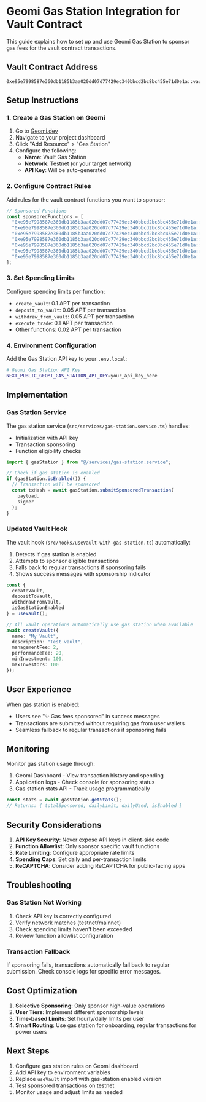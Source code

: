 # Geomi Gas Station Integration for Vault Contract

This guide explains how to set up and use Geomi Gas Station to sponsor gas fees for the vault contract transactions.

## Vault Contract Address
```
0xe95e7998587e360db1185b3aa020dd07d77429ec340bbcd2bc8bc455e71d0e1a::vault
```

## Setup Instructions

### 1. Create a Gas Station on Geomi

1. Go to [Geomi.dev](https://geomi.dev)
2. Navigate to your project dashboard
3. Click "Add Resource" > "Gas Station"
4. Configure the following:
   - **Name**: Vault Gas Station
   - **Network**: Testnet (or your target network)
   - **API Key**: Will be auto-generated

### 2. Configure Contract Rules

Add rules for the vault contract functions you want to sponsor:

```javascript
// Sponsored Functions
const sponsoredFunctions = [
  "0xe95e7998587e360db1185b3aa020dd07d77429ec340bbcd2bc8bc455e71d0e1a::vault::create_vault",
  "0xe95e7998587e360db1185b3aa020dd07d77429ec340bbcd2bc8bc455e71d0e1a::vault::deposit_to_vault",
  "0xe95e7998587e360db1185b3aa020dd07d77429ec340bbcd2bc8bc455e71d0e1a::vault::withdraw_from_vault",
  "0xe95e7998587e360db1185b3aa020dd07d77429ec340bbcd2bc8bc455e71d0e1a::vault::execute_trade",
  "0xe95e7998587e360db1185b3aa020dd07d77429ec340bbcd2bc8bc455e71d0e1a::vault::update_vault_status",
  "0xe95e7998587e360db1185b3aa020dd07d77429ec340bbcd2bc8bc455e71d0e1a::vault::claim_management_fee",
  "0xe95e7998587e360db1185b3aa020dd07d77429ec340bbcd2bc8bc455e71d0e1a::vault::claim_performance_fee",
];
```

### 3. Set Spending Limits

Configure spending limits per function:
- `create_vault`: 0.1 APT per transaction
- `deposit_to_vault`: 0.05 APT per transaction
- `withdraw_from_vault`: 0.05 APT per transaction
- `execute_trade`: 0.1 APT per transaction
- Other functions: 0.02 APT per transaction

### 4. Environment Configuration

Add the Gas Station API key to your `.env.local`:

```bash
# Geomi Gas Station API Key
NEXT_PUBLIC_GEOMI_GAS_STATION_API_KEY=your_api_key_here
```

## Implementation

### Gas Station Service

The gas station service (`src/services/gas-station.service.ts`) handles:
- Initialization with API key
- Transaction sponsoring
- Function eligibility checks

```typescript
import { gasStation } from "@/services/gas-station.service";

// Check if gas station is enabled
if (gasStation.isEnabled()) {
  // Transaction will be sponsored
  const txHash = await gasStation.submitSponsoredTransaction(
    payload,
    signer
  );
}
```

### Updated Vault Hook

The vault hook (`src/hooks/useVault-with-gas-station.ts`) automatically:
1. Detects if gas station is enabled
2. Attempts to sponsor eligible transactions
3. Falls back to regular transactions if sponsoring fails
4. Shows success messages with sponsorship indicator

```typescript
const { 
  createVault, 
  depositToVault, 
  withdrawFromVault,
  isGasStationEnabled 
} = useVault();

// All vault operations automatically use gas station when available
await createVault({
  name: "My Vault",
  description: "Test vault",
  managementFee: 2,
  performanceFee: 20,
  minInvestment: 100,
  maxInvestors: 100
});
```

## User Experience

When gas station is enabled:
- Users see "✨ Gas fees sponsored" in success messages
- Transactions are submitted without requiring gas from user wallets
- Seamless fallback to regular transactions if sponsoring fails

## Monitoring

Monitor gas station usage through:
1. Geomi Dashboard - View transaction history and spending
2. Application logs - Check console for sponsoring status
3. Gas station stats API - Track usage programmatically

```typescript
const stats = await gasStation.getStats();
// Returns: { totalSponsored, dailyLimit, dailyUsed, isEnabled }
```

## Security Considerations

1. **API Key Security**: Never expose API keys in client-side code
2. **Function Allowlist**: Only sponsor specific vault functions
3. **Rate Limiting**: Configure appropriate rate limits
4. **Spending Caps**: Set daily and per-transaction limits
5. **ReCAPTCHA**: Consider adding ReCAPTCHA for public-facing apps

## Troubleshooting

### Gas Station Not Working
1. Check API key is correctly configured
2. Verify network matches (testnet/mainnet)
3. Check spending limits haven't been exceeded
4. Review function allowlist configuration

### Transaction Fallback
If sponsoring fails, transactions automatically fall back to regular submission. Check console logs for specific error messages.

## Cost Optimization

1. **Selective Sponsoring**: Only sponsor high-value operations
2. **User Tiers**: Implement different sponsorship levels
3. **Time-based Limits**: Set hourly/daily limits per user
4. **Smart Routing**: Use gas station for onboarding, regular transactions for power users

## Next Steps

1. Configure gas station rules on Geomi dashboard
2. Add API key to environment variables
3. Replace `useVault` import with gas-station enabled version
4. Test sponsored transactions on testnet
5. Monitor usage and adjust limits as needed